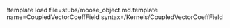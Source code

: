 !template load file=stubs/moose_object.md.template name=CoupledVectorCoeffField syntax=/Kernels/CoupledVectorCoeffField